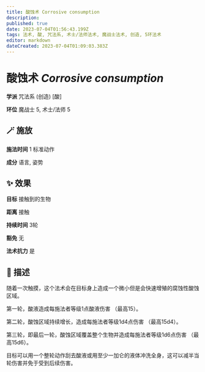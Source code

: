 ```yaml
---
title: 酸蚀术 Corrosive consumption
description: 
published: true
date: 2023-07-04T01:56:43.199Z
tags: 法术, 酸, 咒法系, 术士/法师法术, 魔战士法术, 创造, 5环法术
editor: markdown
dateCreated: 2023-07-04T01:09:03.383Z
---
```


# **酸蚀术** *Corrosive consumption*

**学派** 咒法系 (创造) \[酸\] 

**环位** 魔战士 5, 术士/法师 5

## 🪄 施放

**施法时间** 1 标准动作

**成分** 语言, 姿势

## ✨ 效果 

**目标** 接触到的生物 

**距离** 接触  

**持续时间** 3轮 

**豁免** 无

**法术抗力** 是

## 📖 描述

随着一次触摸，这个法术会在目标身上造成一个微小但是会快速增殖的腐蚀性酸蚀区域。

第一轮，酸液造成每施法者等级1点酸液伤害 （最高15）。

第二轮，酸蚀区域持续增长，造成每施法者等级1d4点伤害 （最高15d4）。

第三轮，即最后一轮，酸蚀区域覆盖整个生物并造成每施法者等级1d6点伤害 （最高15d6）。

目标可以用一个整轮动作刮去酸液或用至少一加仑的液体冲洗全身，这可以减半当轮伤害并免于受到后续伤害。
    